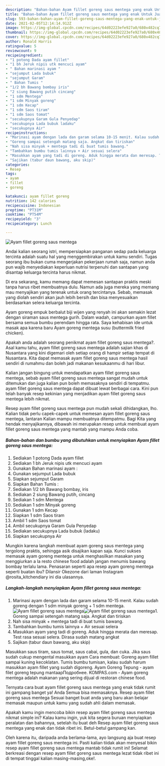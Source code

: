 ```yaml
---
description: "Bahan-bahan Ayam fillet goreng saus mentega yang enak Untuk Jualan"
title: "Bahan-bahan Ayam fillet goreng saus mentega yang enak Untuk Jualan"
slug: 593-bahan-bahan-ayam-fillet-goreng-saus-mentega-yang-enak-untuk-jualan
date: 2021-02-05T12:14:14.912Z
image: https://img-global.cpcdn.com/recipes/64d02223efe927a0/680x482cq70/ayam-fillet-goreng-saus-mentega-foto-resep-utama.jpg
thumbnail: https://img-global.cpcdn.com/recipes/64d02223efe927a0/680x482cq70/ayam-fillet-goreng-saus-mentega-foto-resep-utama.jpg
cover: https://img-global.cpcdn.com/recipes/64d02223efe927a0/680x482cq70/ayam-fillet-goreng-saus-mentega-foto-resep-utama.jpg
author: Ronald Harris
ratingvalue: 5
reviewcount: 9
recipeingredient:
- "1 potong Dada ayam fillet"
- "1 bh Jeruk nipis utk mencuci ayam"
- " Bahan marinasi ayam "
- "sejumput Lada bubuk"
- "sejumput Garam"
- " Bahan Tumis "
- "1/2 bh Bawang bombay iris"
- "2 siung Bawang putih cincang"
- "1 sdm Mentega"
- "1 sdm Minyak goreng"
- "1 sdm Kecap"
- "1 sdm Saos tiram"
- "1 sdm Saos tomat"
- "secukupnya Garam Gula Penyedap"
- "secukupnya Lada bubuk ladaku"
- "secukupnya Air"
recipeinstructions:
- "Marinasi ayam dengan lada dan garam selama 10-15 menit. Kalau sudah goreng dengan 1 sdm minyak goreng + 1 sdm mentega."
- "Goreng sampai setengah matang saja. Angkat dan tiriskan"
- "Nah sisa minyak + mentega tadi di buat tumis bawang."
- "Tambahkan bumbu tumis lainnya + Air sesuai selera"
- "Masukkan ayam yang tadi di goreng. Aduk hingga merata dan meresap. Test rasa sesuai selera. Dirasa sudah matang angkat"
- "Sajikan (tabur daun bawang, aku skip)"
categories:
- Resep
tags:
- ayam
- fillet
- goreng

katakunci: ayam fillet goreng 
nutrition: 142 calories
recipecuisine: Indonesian
preptime: "PT31M"
cooktime: "PT54M"
recipeyield: "3"
recipecategory: Lunch

---
```



![Ayam fillet goreng saus mentega](https://img-global.cpcdn.com/recipes/64d02223efe927a0/680x482cq70/ayam-fillet-goreng-saus-mentega-foto-resep-utama.jpg)

Andai kalian seorang istri, mempersiapkan panganan sedap pada keluarga tercinta adalah suatu hal yang menggembirakan untuk kamu sendiri. Tugas seorang ibu bukan cuma mengerjakan pekerjaan rumah saja, namun anda pun wajib menyediakan keperluan nutrisi terpenuhi dan santapan yang disantap keluarga tercinta harus nikmat.

Di era  sekarang, kamu memang dapat memesan santapan praktis meski tanpa harus ribet membuatnya dulu. Namun ada juga mereka yang memang mau menyajikan yang terenak untuk orang tercintanya. Sebab, memasak yang diolah sendiri akan jauh lebih bersih dan bisa menyesuaikan berdasarkan selera keluarga tercinta. 

Ayam goreng empuk berbalut biji wijen yang renyah ini akan semakin lezat dengan siraman saus mentega gurih. Dalam wadah, campurkan ayam fillet bersama semua bumbu perendam hingga rata. Saya kehabisan ide untuk masak apa karena baru Ayam goreng mentega susu (buttermilk fried chicken).

Apakah anda adalah seorang penikmat ayam fillet goreng saus mentega?. Asal kamu tahu, ayam fillet goreng saus mentega adalah sajian khas di Nusantara yang kini digemari oleh setiap orang di hampir setiap tempat di Nusantara. Kita dapat memasak ayam fillet goreng saus mentega hasil sendiri di rumahmu dan boleh jadi makanan kesukaanmu di hari libur.

Kalian jangan bingung untuk mendapatkan ayam fillet goreng saus mentega, sebab ayam fillet goreng saus mentega sangat mudah untuk ditemukan dan juga kalian pun boleh memasaknya sendiri di tempatmu. ayam fillet goreng saus mentega dapat dibuat lewat berbagai cara. Kini pun telah banyak resep kekinian yang menjadikan ayam fillet goreng saus mentega lebih nikmat.

Resep ayam fillet goreng saus mentega pun mudah sekali dihidangkan, lho. Kalian tidak perlu capek-capek untuk memesan ayam fillet goreng saus mentega, lantaran Kalian mampu membuatnya ditempatmu. Bagi Kita yang hendak menyajikannya, dibawah ini merupakan resep untuk membuat ayam fillet goreng saus mentega yang mantab yang mampu Anda coba.

<!--inarticleads1-->

##### Bahan-bahan dan bumbu yang dibutuhkan untuk menyiapkan Ayam fillet goreng saus mentega:

1. Sediakan 1 potong Dada ayam fillet
1. Sediakan 1 bh Jeruk nipis utk mencuci ayam
1. Gunakan  Bahan marinasi ayam :
1. Gunakan sejumput Lada bubuk
1. Siapkan sejumput Garam
1. Siapkan  Bahan Tumis :
1. Sediakan 1/2 bh Bawang bombay, iris
1. Sediakan 2 siung Bawang putih, cincang
1. Sediakan 1 sdm Mentega
1. Sediakan 1 sdm Minyak goreng
1. Gunakan 1 sdm Kecap
1. Siapkan 1 sdm Saos tiram
1. Ambil 1 sdm Saos tomat
1. Ambil secukupnya Garam Gula Penyedap
1. Sediakan secukupnya Lada bubuk (ladaku)
1. Siapkan secukupnya Air


Mungkin karena langkah membuat ayam goreng saus mentega yang tergolong praktis, sehingga asik disajikan kapan saja. Kunci sukses memasak ayam goreng mentega untuk menghasilkan masakan yang menggiurkan a la resto chinese food adalah jangan menumis bawang bombay terlalu lama. Penasaran seperti apa resep ayam goreng mentega seperti buatan ibu? Dilansir Okezone dari laman Instagram @rosita_kitchendiary ini dia ulasannya. 

<!--inarticleads2-->

##### Langkah-langkah menyiapkan Ayam fillet goreng saus mentega:

1. Marinasi ayam dengan lada dan garam selama 10-15 menit. Kalau sudah goreng dengan 1 sdm minyak goreng + 1 sdm mentega.
<img src="https://img-global.cpcdn.com/steps/e51fb534920d8c27/160x128cq70/ayam-fillet-goreng-saus-mentega-langkah-memasak-1-foto.jpg" alt="Ayam fillet goreng saus mentega"><img src="https://img-global.cpcdn.com/steps/793dce98c0e5b618/160x128cq70/ayam-fillet-goreng-saus-mentega-langkah-memasak-1-foto.jpg" alt="Ayam fillet goreng saus mentega">1. Goreng sampai setengah matang saja. Angkat dan tiriskan
1. Nah sisa minyak + mentega tadi di buat tumis bawang.
1. Tambahkan bumbu tumis lainnya + Air sesuai selera
1. Masukkan ayam yang tadi di goreng. Aduk hingga merata dan meresap. Test rasa sesuai selera. Dirasa sudah matang angkat
1. Sajikan (tabur daun bawang, aku skip)


Masukkan saus tiram, saus tomat, saus cabai, gula, dan cuka. Jika saus sudah cukup mengental masukkan ayam Cara membuat: Goreng ayam fillet sampai kuning kecoklatan. Tumis bumbu tumisan, kalau sudah harum masukkan ayam fillet yang sudah digoreng. Ayam Goreng Tepung - ayam filet goreng tepung mantaapПодробнее. KOMPAS.com - Ayam goreng mentega adalah makanan yang sering dijual di restoran chinese food. 

Ternyata cara buat ayam fillet goreng saus mentega yang enak tidak rumit ini gampang banget ya! Anda Semua bisa memasaknya. Resep ayam fillet goreng saus mentega Sesuai banget buat anda yang baru akan belajar memasak maupun untuk kamu yang sudah ahli dalam memasak.

Apakah kamu ingin mencoba bikin resep ayam fillet goreng saus mentega nikmat simple ini? Kalau kamu ingin, yuk kita segera buruan menyiapkan peralatan dan bahannya, setelah itu buat deh Resep ayam fillet goreng saus mentega yang enak dan tidak ribet ini. Betul-betul gampang kan. 

Oleh karena itu, daripada anda berlama-lama, ayo langsung aja buat resep ayam fillet goreng saus mentega ini. Pasti kalian tiidak akan menyesal bikin resep ayam fillet goreng saus mentega mantab tidak rumit ini! Selamat berkreasi dengan resep ayam fillet goreng saus mentega lezat tidak ribet ini di tempat tinggal kalian masing-masing,oke!.

